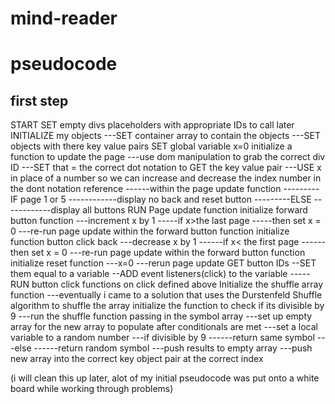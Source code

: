 # mind-reader

# pseudocode

## first step

START
SET empty divs placeholders with appropriate IDs to call later
INITIALIZE my objects
---SET container array to contain the objects
---SET objects with there key value pairs
SET global variable x=0
initialize a function to update the page
---use dom manipulation to grab the correct div ID
---SET that = the correct dot notation to GET the key value pair
---USE x in place of a number so we can increase and decrease the index number in the dont notation reference
------within the page update function
---------IF page 1 or 5
------------display no back and reset button
---------ELSE
------------display all buttons
RUN Page update function
initialize forward button function
---increment x by 1
-----if x>the last page
-----then set x = 0
---re-run page update within the forward button function
initialize function button click back 
---decrease x by 1
------if x< the first page
------then set x = 0
---re-run page update within the forward button function
initialize reset function
---x=0
---rerun page update
GET button IDs 
--SET them equal to a variable
--ADD event listeners(click) to the variable
-----RUN button click functions on click defined above
Initialize the shuffle array function
---eventually i came to a solution that uses the Durstenfeld Shuffle algorithm to shuffle the array
initialize the function to check if its divisible by 9 
---run the shuffle function passing in the symbol array
---set up empty array for the new array to populate after conditionals are met
---set a local variable to a random number
---if divisible by 9
------return same symbol
---else 
------return random symbol
---push results to empty array
---push new array into the correct key object pair at the correct index

(i will clean this up later, alot of my initial pseudocode was put onto a white board while working through problems)
